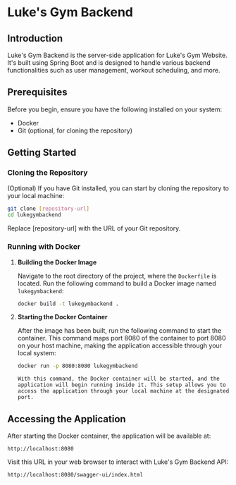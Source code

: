 # Luke's Gym Backend

## Introduction
Luke's Gym Backend is the server-side application for Luke's Gym Website. It's built using Spring Boot and is designed to handle various backend functionalities such as user management, workout scheduling, and more.

## Prerequisites
Before you begin, ensure you have the following installed on your system:
- Docker
- Git (optional, for cloning the repository)

## Getting Started

### Cloning the Repository
(Optional) If you have Git installed, you can start by cloning the repository to your local machine:

```bash
git clone [repository-url]
cd lukegymbackend
```

Replace [repository-url] with the URL of your Git repository.

### Running with Docker

1. **Building the Docker Image**

   Navigate to the root directory of the project, where the `Dockerfile` is located. Run the following command to build a Docker image named `lukegymbackend`:

   ```bash
   docker build -t lukegymbackend .
   ```
2. **Starting the Docker Container**

    After the image has been built, run the following command to start the container. This command maps port 8080 of the container to port 8080 on your host machine, making the application accessible through your local system:

    ```bash
    docker run -p 8080:8080 lukegymbackend
    ```
       With this command, the Docker container will be started, and the application will begin running inside it. This setup allows you to access the application through your local machine at the designated port.

## Accessing the Application

After starting the Docker container, the application will be available at:

```plaintext
http://localhost:8080
```

Visit this URL in your web browser to interact with Luke's Gym Backend API:

```plaintext
http://localhost:8080/swagger-ui/index.html
```
